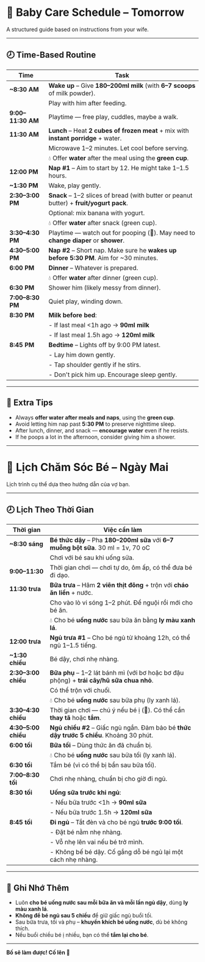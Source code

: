 # 👶 Baby Care Schedule – Tomorrow

A structured guide based on instructions from your wife.

---

## 🕗 Time-Based Routine

| Time           | Task                                                                                      |
|----------------|-------------------------------------------------------------------------------------------|
| **~8:30 AM**   | **Wake up** – Give **180–200ml milk** (with **6–7 scoops** of milk powder).              |
|                | Play with him after feeding.                                                              |
| **9:00–11:30 AM** | Playtime — free play, cuddles, maybe a walk.                                           |
| **11:30 AM**   | **Lunch** – Heat **2 cubes of frozen meat** + mix with **instant porridge** + water.     |
|                | Microwave 1–2 minutes. Let cool before serving.                                           |
|                | 💧 Offer **water** after the meal using the **green cup**.                                 |
| **12:00 PM**   | **Nap #1** – Aim to start by 12. He might take 1–1.5 hours.                              |
| **~1:30 PM**   | Wake, play gently.                                                                        |
| **2:30–3:00 PM** | **Snack** – 1–2 slices of bread (with butter or peanut butter) + **fruit/yogurt pack**. |
|                | Optional: mix banana with yogurt.                                                         |
|                | 💧 Offer **water** after snack (green cup).                                                |
| **3:30–4:30 PM** | Playtime — watch out for pooping (💩). May need to **change diaper** or **shower**.     |
| **4:30–5:00 PM** | **Nap #2** – Short nap. Make sure he **wakes up before 5:30 PM**. Aim for ~30 minutes.  |
| **6:00 PM**    | **Dinner** – Whatever is prepared.                                                        |
|                | 💧 Offer **water** after dinner (green cup).                                              |
| **6:30 PM**    | Shower him (likely messy from dinner).                                                    |
| **7:00–8:30 PM** | Quiet play, winding down.                                                              |
| **8:30 PM**    | **Milk before bed**:                                                                      |
|                | - If last meal <1h ago → **90ml milk**                                                   |
|                | - If last meal 1.5h ago → **120ml milk**                                                 |
| **8:45 PM**    | **Bedtime** – Lights off by 9:00 PM latest.                                               |
|                | - Lay him down gently.                                                                    |
|                | - Tap shoulder gently if he stirs.                                                        |
|                | - Don't pick him up. Encourage sleep gently.                                              |

---

## 📝 Extra Tips

- Always **offer water after meals and naps**, using the **green cup**.
- Avoid letting him nap past **5:30 PM** to preserve nighttime sleep.
- After lunch, dinner, and snack — **encourage water** even if he resists.
- If he poops a lot in the afternoon, consider giving him a shower.

---


# 👶 Lịch Chăm Sóc Bé – Ngày Mai

Lịch trình cụ thể dựa theo hướng dẫn của vợ bạn.

---

## 🕗 Lịch Theo Thời Gian

| Thời gian        | Việc cần làm                                                                                  |
|------------------|-----------------------------------------------------------------------------------------------|
| **~8:30 sáng**   | **Bé thức dậy** – Pha **180–200ml sữa** với **6–7 muỗng bột sữa**. 30 ml = 1v, 70 oC                            |
|                  | Chơi với bé sau khi uống sữa.                                                                 |
| **9:00–11:30**   | Thời gian chơi — chơi tự do, ôm ấp, có thể đưa bé đi dạo.                                    |
| **11:30 trưa**   | **Bữa trưa** – Hâm **2 viên thịt đông** + trộn với **cháo ăn liền** + nước.                  |
|                  | Cho vào lò vi sóng 1–2 phút. Để nguội rồi mới cho bé ăn.                                     |
|                  | 💧 Cho bé **uống nước** sau bữa ăn bằng **ly màu xanh lá**.                                  |
| **12:00 trưa**   | **Ngủ trưa #1** – Cho bé ngủ từ khoảng 12h, có thể ngủ 1–1.5 tiếng.                          |
| **~1:30 chiều**  | Bé dậy, chơi nhẹ nhàng.                                                                      |
| **2:30–3:00 chiều** | **Bữa phụ** – 1–2 lát bánh mì (với bơ hoặc bơ đậu phộng) + **trái cây/hũ sữa chua nhỏ**.    |
|                  | Có thể trộn với chuối.                                                                       |
|                  | 💧 Cho bé **uống nước** sau bữa phụ (ly xanh lá).                                             |
| **3:30–4:30 chiều** | Thời gian chơi — chú ý nếu bé ị (💩). Có thể cần **thay tã** hoặc **tắm**.                 |
| **4:30–5:00 chiều** | **Ngủ chiều #2** – Giấc ngủ ngắn. Đảm bảo bé **thức dậy trước 5 chiều**. Khoảng 30 phút. |
| **6:00 tối**     | **Bữa tối** – Dùng thức ăn đã chuẩn bị.                                                       |
|                  | 💧 Cho bé **uống nước** sau bữa tối (ly xanh lá).                                             |
| **6:30 tối**     | Tắm bé (vì có thể bị bẩn sau bữa tối).                                                        |
| **7:00–8:30 tối** | Chơi nhẹ nhàng, chuẩn bị cho giờ đi ngủ.                                                    |
| **8:30 tối**     | **Uống sữa trước khi ngủ**:                                                                   |
|                  | - Nếu bữa trước <1h → **90ml sữa**                                                           |
|                  | - Nếu bữa trước 1.5h → **120ml sữa**                                                         |
| **8:45 tối**     | **Đi ngủ** – Tắt đèn và cho bé ngủ **trước 9:00 tối**.                                       |
|                  | - Đặt bé nằm nhẹ nhàng.                                                                       |
|                  | - Vỗ nhẹ lên vai nếu bé trở mình.                                                             |
|                  | - Không bế bé dậy. Cố gắng dỗ bé ngủ lại một cách nhẹ nhàng.                                 |

---

## 📝 Ghi Nhớ Thêm

- Luôn **cho bé uống nước sau mỗi bữa ăn và mỗi lần ngủ dậy**, dùng **ly màu xanh lá**.
- **Không để bé ngủ sau 5 chiều** để giữ giấc ngủ buổi tối.
- Sau bữa trưa, tối và phụ – **khuyến khích bé uống nước**, dù bé không thích.
- Nếu buổi chiều bé ị nhiều, bạn có thể **tắm lại cho bé**.




---

**Bố sẽ làm được! Cố lên 💪**
